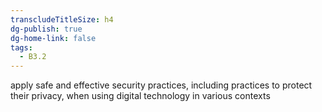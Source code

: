 ```yaml
---
transcludeTitleSize: h4
dg-publish: true
dg-home-link: false
tags:
  - B3.2
---
```

apply safe and effective security practices, including practices to protect their privacy, when using digital technology in various contexts